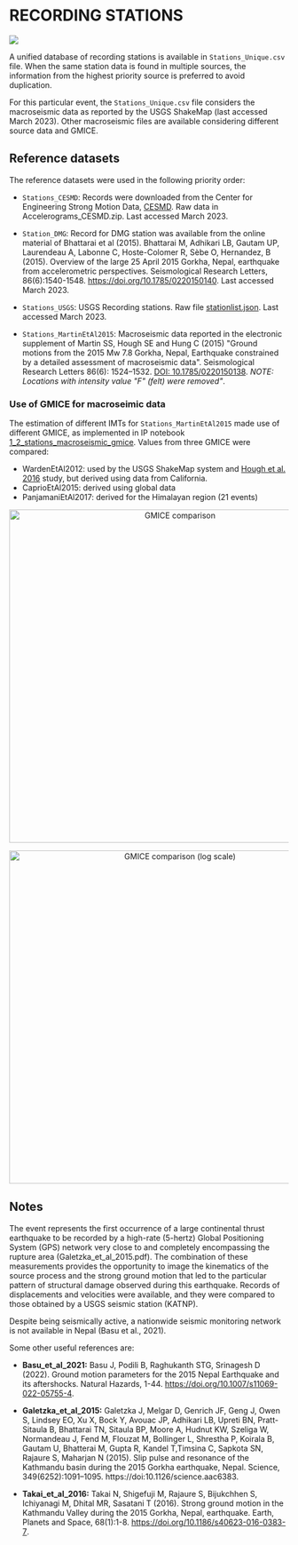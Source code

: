 # RECORDING STATIONS

![](recording_stations.png)

A unified database of recording stations is available in `Stations_Unique.csv` file.
When the same station data is found in multiple sources, the information from the highest priority source is preferred to avoid duplication.

For this particular event, the `Stations_Unique.csv` file considers the macroseismic data as reported by the USGS ShakeMap (last accessed March 2023). Other macroseismic files are available considering different source data and GMICE.

## Reference datasets

The reference datasets were used in the following priority order:

- `Stations_CESMD`: Records were downloaded from the Center for Engineering Strong Motion Data, [CESMD](http://www.strongmotioncenter.org/). Raw data in Accelerograms_CESMD.zip. Last accessed March 2023.

- `Station_DMG`: Record for DMG station was available from the online material of Bhattarai et al (2015). Bhattarai M, Adhikari LB, Gautam UP, Laurendeau A, Labonne C, Hoste-Colomer R, Sèbe O, Hernandez, B (2015). Overview of the large 25 April 2015 Gorkha, Nepal, earthquake from accelerometric perspectives. Seismological Research Letters, 86(6):1540-1548. https://doi.org/10.1785/0220150140. Last accessed March 2023.

- `Stations_USGS`: USGS Recording stations. Raw file [stationlist.json](https://earthquake.usgs.gov/product/shakemap/us20002926/atlas/1594162031303/download/stationlist.json). Last accessed March 2023.

- `Stations_MartinEtAl2015`: Macroseismic data reported in the electronic supplement of Martin SS, Hough SE and Hung C (2015) "Ground motions from the 2015 Mw 7.8 Gorkha, Nepal, Earthquake constrained by a detailed assessment of macroseismic data". Seismological Research Letters 86(6): 1524–1532. [DOI: 10.1785/0220150138](https://doi.org/10.1785/0220150138). _NOTE: Locations with intensity value "F" (felt) were removed"_.

### Use of GMICE for macroseimic data

The estimation of different IMTs for `Stations_MartinEtAl2015` made use of different GMICE, as implemented in IP notebook [1_2_stations_macroseismic_gmice](../../../src/1_stations_macroseismic_gmice.ipynb).
Values from three GMICE were compared: 

 - WardenEtAl2012: used by the USGS ShakeMap system and [Hough et al. 2016](https://doi.org/10.1007/s11069-016-2505-8) study, but derived using data from California.
 - CaprioEtAl2015: derived using global data
 - PanjamaniEtAl2017: derived for the Himalayan region (21 events)

<p align="center">
  <img src="GMICE_comparison_1.png" alt="GMICE comparison" width="600">
</p>
<p align="center">
  <img src=".GMICE_comparison_2.png" alt="GMICE comparison (log scale)" width="600">
</p>


## Notes

The event represents the first occurrence of a large continental thrust earthquake to be recorded by a high-rate (5-hertz) Global Positioning System (GPS) network very close to and completely encompassing the rupture area (Galetzka_et_al_2015.pdf). The combination of these measurements provides the opportunity to image the kinematics of the source process and the strong ground motion that led to the particular pattern of structural damage observed during this earthquake. Records of displacements and velocities were available, and they were compared to those obtained by a USGS seismic station (KATNP).

Despite being seismically active, a nationwide seismic monitoring network is not available in Nepal (Basu et al., 2021).

Some other useful references are:

- **Basu_et_al_2021:** Basu J, Podili B, Raghukanth STG, Srinagesh D (2022). Ground motion parameters for the 2015 Nepal Earthquake and its aftershocks. Natural Hazards, 1-44. https://doi.org/10.1007/s11069-022-05755-4.

- **Galetzka_et_al_2015:** Galetzka J, Melgar D, Genrich JF, Geng J, Owen S, Lindsey EO, Xu X, Bock Y, Avouac JP, Adhikari LB, Upreti BN, Pratt-Sitaula B, Bhattarai  TN, Sitaula BP, Moore A, Hudnut KW, Szeliga W, Normandeau J, Fend M, Flouzat M, Bollinger L, Shrestha P, Koirala B, Gautam U, Bhatterai M, Gupta R, Kandel T,Timsina C, Sapkota SN, Rajaure S, Maharjan N (2015). Slip pulse and resonance of the Kathmandu basin during the 2015 Gorkha earthquake, Nepal. Science, 349(6252):1091–1095. https://doi:10.1126/science.aac6383.

- **Takai_et_al_2016:** Takai N, Shigefuji M, Rajaure S, Bijukchhen S, Ichiyanagi M, Dhital MR, Sasatani T (2016). Strong ground motion in the Kathmandu Valley during the 2015 Gorkha, Nepal, earthquake. Earth, Planets and Space, 68(1):1-8. https://doi.org/10.1186/s40623-016-0383-7.
